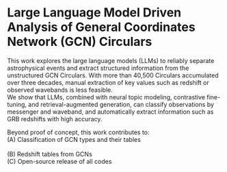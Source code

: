 # Large Language Model Driven Analysis of General Coordinates Network (GCN) Circulars

This work explores the large language models (LLMs) to reliably separate astrophysical events and extract structured information from the unstructured GCN Circulars. With more than 40,500 Circulars accumulated over three decades, manual extraction of key values such as redshift or observed wavebands is less feasible.<br>
We show that LLMs, combined with neural topic modeling, contrastive fine-tuning, and retrieval-augmented generation, can classify observations by messenger and waveband, and automatically extract information such as GRB redshifts with high accuracy.

Beyond proof of concept, this work contributes to:<br> 
(A) Classification of GCN types and their tables <br>  
(B) Redshift tables from GCNs <br> 
(C) Open-source release of all codes
